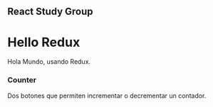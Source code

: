 ## React Study Group
# Hello Redux

Hola Mundo, usando Redux.

### Counter

Dos botones que permiten incrementar o decrementar un contador.
